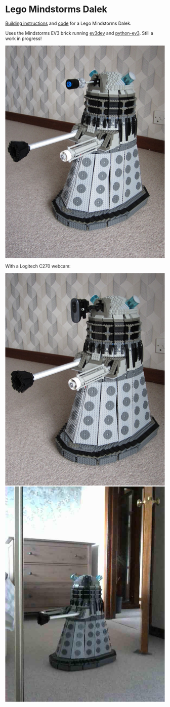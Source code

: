 Lego Mindstorms Dalek
=====================

[Building instructions](building-instructions/README.md) and [code](code/README.md) for a Lego Mindstorms Dalek.

Uses the Mindstorms EV3 brick running [ev3dev](http://www.ev3dev.org/) and [python-ev3](https://github.com/topikachu/python-ev3). Still a work in progress!

![Dalek with normal eye-stalk](dalek1.jpg)

With a Logitech C270 webcam:

![Dalek with webcam](dalek2.jpg)
![Dalek mirror selfie](dalek3.jpg)
